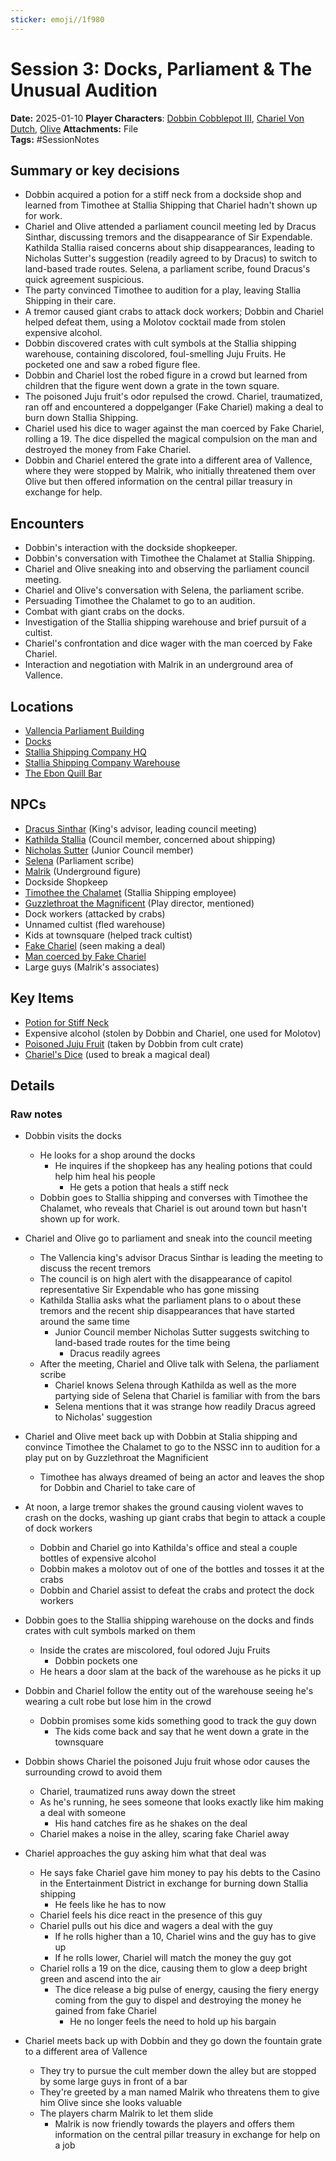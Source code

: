 ```yaml
---
sticker: emoji//1f980
---
```


# Session 3: Docks, Parliament & The Unusual Audition

**Date:** 2025-01-10
**Player Characters**:  [Dobbin Cobblepot III](/players/dobbin-cobblepot-iii/dobbin-cobblepot-iii), [Chariel Von Dutch](/players/chariel-von-dutch/chariel-von-dutch), [Olive](/players/olive/olive)
**Attachments:** File  
**Tags:** #SessionNotes

## Summary or key decisions

* Dobbin acquired a potion for a stiff neck from a dockside shop and learned from Timothee at Stallia Shipping that Chariel hadn't shown up for work.
* Chariel and Olive attended a parliament council meeting led by Dracus Sinthar, discussing tremors and the disappearance of Sir Expendable. Kathilda Stallia raised concerns about ship disappearances, leading to Nicholas Sutter's suggestion (readily agreed to by Dracus) to switch to land-based trade routes. Selena, a parliament scribe, found Dracus's quick agreement suspicious.
* The party convinced Timothee to audition for a play, leaving Stallia Shipping in their care.
* A tremor caused giant crabs to attack dock workers; Dobbin and Chariel helped defeat them, using a Molotov cocktail made from stolen expensive alcohol.
* Dobbin discovered crates with cult symbols at the Stallia shipping warehouse, containing discolored, foul-smelling Juju Fruits. He pocketed one and saw a robed figure flee.
* Dobbin and Chariel lost the robed figure in a crowd but learned from children that the figure went down a grate in the town square.
* The poisoned Juju fruit's odor repulsed the crowd. Chariel, traumatized, ran off and encountered a doppelganger (Fake Chariel) making a deal to burn down Stallia Shipping.
* Chariel used his dice to wager against the man coerced by Fake Chariel, rolling a 19. The dice dispelled the magical compulsion on the man and destroyed the money from Fake Chariel.
* Dobbin and Chariel entered the grate into a different area of Vallence, where they were stopped by Malrik, who initially threatened them over Olive but then offered information on the central pillar treasury in exchange for help.

## Encounters

* Dobbin's interaction with the dockside shopkeeper.
* Dobbin's conversation with Timothee the Chalamet at Stallia Shipping.
* Chariel and Olive sneaking into and observing the parliament council meeting.
* Chariel and Olive's conversation with Selena, the parliament scribe.
* Persuading Timothee the Chalamet to go to an audition.
* Combat with giant crabs on the docks.
* Investigation of the Stallia shipping warehouse and brief pursuit of a cultist.
* Chariel's confrontation and dice wager with the man coerced by Fake Chariel.
* Interaction and negotiation with Malrik in an underground area of Vallence.

## Locations

* [Vallencia Parliament Building](/places/kingdom-of-minthar/vallencia/vallencia-parliament-building/vallencia-parliament-building)
* [Docks](/places/kingdom-of-minthar/vallencia/docks/docks)
* [Stallia Shipping Company HQ](/places/kingdom-of-minthar/vallencia/stallia-shipping-company-hq/stallia-shipping-company-hq)
* [Stallia Shipping Company Warehouse](/places/kingdom-of-minthar/vallencia/stallia-shipping-company-warehouse/stallia-shipping-company-warehouse)
* [The Ebon Quill Bar](/places/kingdom-of-minthar/vallence/the-ebon-quill-bar/the-ebon-quill-bar)

## NPCs

* [Dracus Sinthar](/npcs/vallencia-npcs/vallencia-parliament-npcs/dracus-sinthar/dracus-sinthar) (King's advisor, leading council meeting)
* [Kathilda Stallia](/npcs/vallencia-npcs/vallencia-core-npcs/kathilda-stallia/kathilda-stallia) (Council member, concerned about shipping)
* [Nicholas Sutter](/npcs/vallencia-npcs/vallencia-parliament-npcs/nicholas-sutter/nicholas-sutter) (Junior Council member)
* [Selena](/npcs/vallencia-npcs/vallencia-parliament-npcs/selena/selena) (Parliament scribe)
* [Malrik](/npcs/vallence-npcs/ebon-quill-npcs/malrik/malrik) (Underground figure)
* Dockside Shopkeep
* [Timothee the Chalamet](/npcs/vallencia-npcs/misc-vallencia-npcs/timothee-the-chalamet/timothee-the-chalamet) (Stallia Shipping employee)
* [Guzzlethroat the Magnificent](/npcs/vallencia-npcs/vallencia-core-npcs/guzzlethroat-the-magnificent/guzzlethroat-the-magnificent) (Play director, mentioned)
* Dock workers (attacked by crabs)
* Unnamed cultist (fled warehouse)
* Kids at townsquare (helped track cultist)
* [Fake Chariel](/npcs/vallencia-npcs/vallencia-core-npcs/fake-chariel/fake-chariel) (seen making a deal)
* [Man coerced by Fake Chariel](/npcs/vallencia-npcs/misc-vallencia-npcs/man-coerced-by-fake-chariel/man-coerced-by-fake-chariel)
* Large guys (Malrik's associates)

## Key Items

* [Potion for Stiff Neck](/items/miscellaneous-items/potion-for-stiff-neck)
* Expensive alcohol (stolen by Dobbin and Chariel, one used for Molotov)
* [Poisoned Juju Fruit](Poisoned%20Juju%20Fruit) (taken by Dobbin from cult crate)
* [Chariel's Dice](/items/key-items/chariels-dice) (used to break a magical deal)

## Details

### Raw notes

* Dobbin visits the docks
  * He looks for a shop around the docks
    * He inquires if the shopkeep has any healing potions that could help him heal his people
      * He gets a potion that heals a stiff neck
  * Dobbin goes to Stallia shipping and converses with Timothee the Chalamet, who reveals that Chariel is out around town but hasn't shown up for work.
* Chariel and Olive go to parliament and sneak into the council meeting
  * The Vallencia king's advisor Dracus Sinthar is leading the meeting to discuss the recent tremors
  * The council is on high alert with the disappearance of capitol representative Sir Expendable who has gone missing
  * Kathilda Stallia asks what the parliament plans to o about these tremors and the recent ship disappearances that have started around the same time
    * Junior Council member Nicholas Sutter suggests switching to land-based trade routes for the time being
      * Dracus readily agrees
  * After the meeting, Chariel and Olive talk with Selena, the parliament scribe
    * Chariel knows Selena through Kathilda as well as the more partying side of Selena that Chariel is familiar with from the bars
    * Selena mentions that it was strange how readily Dracus agreed to Nicholas' suggestion
* Chariel and Olive meet back up with Dobbin at Stalia shipping and convince Timothee the Chalamet to go to the NSSC inn to audition for a play put on by Guzzlethroat the Magnificient
  * Timothee has always dreamed of being an actor and leaves the shop for Dobbin and Chariel to take care of
* At noon, a large tremor shakes the ground causing violent waves to crash on the docks, washing up giant crabs that begin to attack a couple of dock workers
  * Dobbin and Chariel go into Kathilda's office and steal a couple bottles of expensive alcohol
  * Dobbin makes a molotov out of one of the bottles and tosses it at the crabs
  * Dobbin and Chariel assist to defeat the crabs and protect the dock workers

* Dobbin goes to the Stallia shipping warehouse on the docks and finds crates with cult symbols marked on them
  * Inside the crates are miscolored, foul odored Juju Fruits
    * Dobbin pockets one
  * He hears a door slam at the back of the warehouse as he picks it up
* Dobbin and Chariel follow the entity out of the warehouse seeing he's wearing a cult robe but lose him in the crowd
  * Dobbin promises some kids something good to track the guy down
    * The kids come back and say that he went down a grate in the townsquare
* Dobbin shows Chariel the poisoned Juju fruit whose odor causes the surrounding crowd to avoid them
  * Chariel, traumatized runs away down the street
  * As he's running, he sees someone that looks exactly like him making a deal with someone
    * His hand catches fire as he shakes on the deal
  * Chariel makes a noise in the alley, scaring fake Chariel away
* Chariel approaches the guy asking him what that deal was
  * He says fake Chariel gave him money to pay his debts to the Casino in the Entertainment District in exchange for burning down Stallia shipping
    * He feels like he has to now
  * Chariel feels his dice react in the presence of this guy
  * Chariel pulls out his dice and wagers a deal with the guy
    * If he rolls higher than a 10, Chariel wins and the guy has to give up
    * If he rolls lower, Chariel will match the money the guy got
  * Chariel rolls a 19 on the dice, causing them to glow a deep bright green and ascend into the air
    * The dice release a big pulse of energy, causing the fiery energy coming from the guy to dispel and destroying the money he gained from fake Chariel
      * He no longer feels the need to hold up his bargain
* Chariel meets back up with Dobbin and they go down the fountain grate to a different area of Vallence
  * They try to pursue the cult member down the alley but are stopped by some large guys in front of a bar
  * They're greeted by a man named Malrik who threatens them to give him Olive since she looks valuable
  * The players charm Malrik to let them slide
    * Malrik is now friendly towards the players and offers them information on the central pillar treasury in exchange for help on a job

